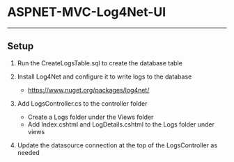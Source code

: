 # ASPNET-MVC-Log4Net-UI

----
## Setup
1. Run the CreateLogsTable.sql to create the database table

2. Install Log4Net and configure it to write logs to the database

    * https://www.nuget.org/packages/log4net/

3. Add LogsController.cs to the controller folder

    * Create a Logs folder under the Views folder
    * Add Index.cshtml and LogDetails.cshtml to the Logs folder under views

4. Update the datasource connection at the top of the LogsController as needed
